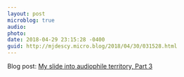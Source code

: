 ```yaml
---
layout: post
microblog: true
audio: 
photo: 
date: 2018-04-29 23:15:28 -0400
guid: http://mjdescy.micro.blog/2018/04/30/031528.html
---
```

Blog post: [My slide into audiophile territory, Part 3](https://mjdescy.me/2018/04/30/my-slide-into-audiophile-territory-part-3/)
